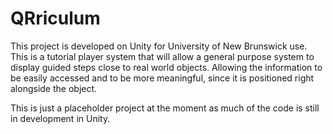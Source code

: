 # QRriculum
This project is developed on Unity for University of New Brunswick use. This is a tutorial player system that will allow a general purpose system to display guided steps close to real world objects. Allowing the information to be easily accessed and to be more meaningful, since it is positioned right alongside the object.

This is just a placeholder project at the moment as much of the code is still in development in Unity.
